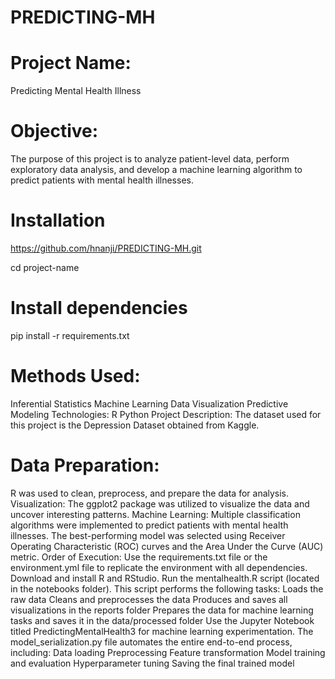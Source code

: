 # PREDICTING-MH

# Project Name:
Predicting Mental Health Illness

# Objective: 
The purpose of this project is to analyze patient-level data, perform exploratory data analysis, and develop a machine learning algorithm to predict patients with mental health illnesses.

# Installation
https://github.com/hnanji/PREDICTING-MH.git

cd project-name

# Install dependencies
pip install -r requirements.txt

# Methods Used:
Inferential Statistics Machine Learning Data Visualization Predictive Modeling Technologies:
R Python Project Description: The dataset used for this project is the Depression Dataset obtained from Kaggle.

# Data Preparation:
R was used to clean, preprocess, and prepare the data for analysis. Visualization: The ggplot2 package was utilized to visualize the data and uncover interesting patterns. Machine Learning: Multiple classification algorithms were implemented to predict patients with mental health illnesses. The best-performing model was selected using Receiver Operating Characteristic (ROC) curves and the Area Under the Curve (AUC) metric. Order of Execution:
Use the requirements.txt file or the environment.yml file to replicate the environment with all dependencies. Download and install R and RStudio. Run the mentalhealth.R script (located in the notebooks folder). This script performs the following tasks: Loads the raw data Cleans and preprocesses the data Produces and saves all visualizations in the reports folder Prepares the data for machine learning tasks and saves it in the data/processed folder Use the Jupyter Notebook titled PredictingMentalHealth3 for machine learning experimentation. The model_serialization.py file automates the entire end-to-end process, including: Data loading Preprocessing Feature transformation Model training and evaluation Hyperparameter tuning Saving the final trained model
